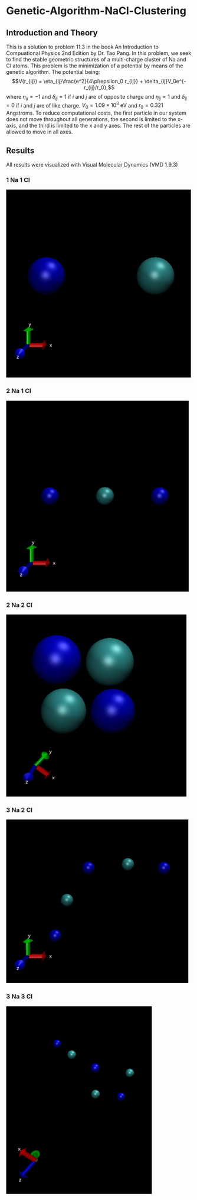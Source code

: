 # Genetic-Algorithm-NaCl-Clustering
## Introduction and Theory
This is a solution to problem 11.3 in the book An Introduction to Compuational Physics 2nd Edition by Dr. Tao Pang. 
In this problem, we seek to find the stable geometric structures of a multi-charge cluster of Na and Cl atoms. This problem is the minimization of a potential by means of the genetic algorithm. The potential being:
$$V(r_{ij}) = \eta_{ij}\frac{e^2}{4\pi\epsilon_0 r_{ij}} + \delta_{ij}V_0e^{-r_{ij}/r_0},$$
where $\eta_{ij} = -1$ and $\delta_{ij} = 1$ if $i$ and $j$ are of opposite charge and $\eta_{ij} = 1$ and $\delta_{ij} = 0$ if $i$ and $j$ are of like charge. $V_0 = 1.09\times10^{3} \mbox{ eV}$ and $r_0 = 0.321$ Angstroms. To reduce computational costs, the first particle in our system does not move throughout all generations, the second is limited to the x-axis, and the third is limited to the x and y axes. The rest of the particles are allowed to move in all axes.
## Results
All results were visualized with Visual Molecular Dynamics (VMD 1.9.3)
### 1 Na 1 Cl
![](snapshots/2.png)
### 2 Na 1 Cl
![](snapshots/3.png)
### 2 Na 2 Cl
![](snapshots/4.png)
### 3 Na 2 Cl
![](snapshots/5.png)
### 3 Na 3 Cl
![](snapshots/6.png)
